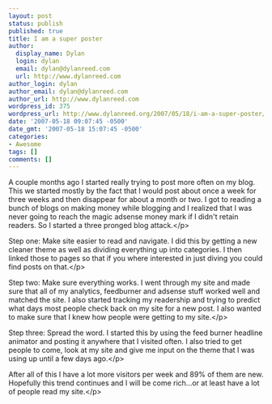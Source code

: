 ```yaml
---
layout: post
status: publish
published: true
title: I am a super poster
author:
  display_name: Dylan
  login: dylan
  email: dylan@dylanreed.com
  url: http://www.dylanreed.com
author_login: dylan
author_email: dylan@dylanreed.com
author_url: http://www.dylanreed.com
wordpress_id: 375
wordpress_url: http://www.dylanreed.org/2007/05/18/i-am-a-super-poster/
date: '2007-05-18 09:07:45 -0500'
date_gmt: '2007-05-18 15:07:45 -0500'
categories:
- Awesome
tags: []
comments: []
---
```

<p>A couple months ago I started really trying to post more often on my blog. This we started mostly by the fact that I would post about once a week for three weeks and then disappear for about a month or two. I got to reading a bunch of blogs on making money while blogging and I realized that I was never going to reach the magic adsense money mark if I didn't retain readers. So I started a three pronged blog attack.<&#47;p>
<p>Step one: Make site easier to read and navigate. I did this by getting a new cleaner theme as well as dividing everything up into categories. I then linked those to pages so that if you where interested in just diving you could find posts on that.<&#47;p>
<p>Step two: Make sure everything works. I went through my site and made sure that all of my analytics, feedburner and adsense stuff worked well and matched the site. I also started tracking my readership and trying to predict what days most people check back on my site for a new post. I also wanted to make sure that I knew how people were getting to my site.<&#47;p>
<p>Step three: Spread the word. I started this by using the feed burner headline animator and posting it anywhere that I visited often. I also tried to get people to come, look at my site and give me input on the theme that I was using up until a few days ago.<&#47;p>
<p>After all of this I have a lot more visitors per week and 89% of them are new. Hopefully this trend continues and I will be come rich...or at least have a lot of people read my site.<&#47;p></p>
